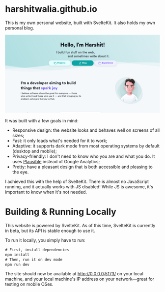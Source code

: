 # harshitwalia.github.io 

This is my own personal website, built with SvelteKit. It also holds my own personal blog.

<p align="center">
    <img src="static/images/projects/personal-website-transparent.png" alt="Screenshot" />
</p>

It was built with a few goals in mind:

- Responsive design: the website looks and behaves well on screens of all sizes;
- Fast: it only loads what's needed for it to work;
- Adaptive: it supports dark mode from most operating systems by default (desktop and mobile);
- Privacy-friendly: I don't need to know who you are and what you do. It uses [Plausible](https://plausible.io/) instead of Google Analytics;
- Pretty: have a pleasant design that is both accessible and pleasing to the eye.


I achieved this with the help of SvelteKit. There is almost no JavaScript running, and it actually works with JS disabled! While JS is awesome, it's important to know when it's not needed.

# Building & Running Locally

This website is powered by SvelteKit. As of this time, SvelteKit is currently in beta, but its API is stable enough to use it.

To run it locally, you simply have to run:

```shell
# First, install dependencies
npm install
# Then, run it on dev mode
npm run dev
```

The site should now be available at http://0.0.0.0:5173/ on your local machine, and your local machine's IP address on your network—great for testing on mobile OSes.


